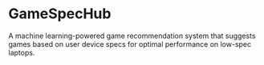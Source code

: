 # GameSpecHub
A machine learning-powered game recommendation system that suggests games based on user device specs for optimal performance on low-spec laptops.

